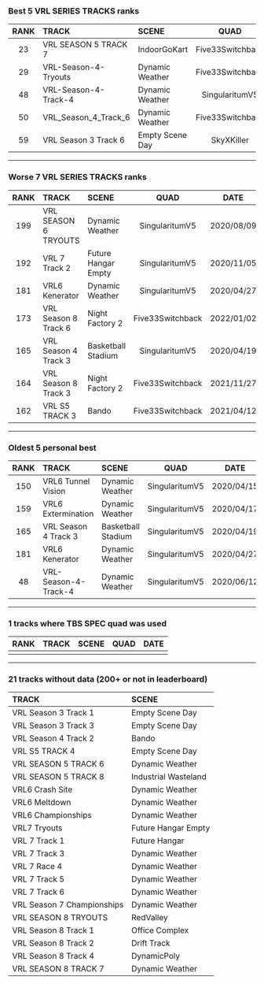 ### Best 5 VRL SERIES TRACKS ranks
|RANK|TRACK|SCENE|QUAD|DATE|
|:---:|:---|:---|:---:|:---:|
|23|VRL SEASON 5 TRACK 7|IndoorGoKart|Five33Switchback|2021/04/11|
|29|VRL-Season-4-Tryouts|Dynamic Weather|Five33Switchback|2021/04/05|
|48|VRL-Season-4-Track-4|Dynamic Weather|SingularitumV5|2020/06/12|
|50|VRL_Season_4_Track_6|Dynamic Weather|Five33Switchback|2021/04/05|
|59|VRL Season 3 Track 6|Empty Scene Day|SkyXKiller|2022/01/25|
---
### Worse 7 VRL SERIES TRACKS ranks
|RANK|TRACK|SCENE|QUAD|DATE|
|:---:|:---|:---|:---:|:---:|
|199|VRL SEASON 6 TRYOUTS|Dynamic Weather|SingularitumV5|2020/08/09|
|192|VRL 7 Track 2|Future Hangar Empty|SingularitumV5|2020/11/05|
|181|VRL6 Kenerator|Dynamic Weather|SingularitumV5|2020/04/27|
|173|VRL Season 8 Track 6|Night Factory 2|Five33Switchback|2022/01/02|
|165|VRL Season 4 Track 3|Basketball Stadium|SingularitumV5|2020/04/19|
|164|VRL Season 8 Track 3|Night Factory 2|Five33Switchback|2021/11/27|
|162|VRL S5 TRACK 3|Bando|Five33Switchback|2021/04/12|
---
### Oldest 5 personal best
|RANK|TRACK|SCENE|QUAD|DATE|
|:---:|:---|:---|:---:|:---:|
|150|VRL6 Tunnel Vision|Dynamic Weather|SingularitumV5|2020/04/15|
|159|VRL6 Extermination|Dynamic Weather|SingularitumV5|2020/04/17|
|165|VRL Season 4 Track 3|Basketball Stadium|SingularitumV5|2020/04/19|
|181|VRL6 Kenerator|Dynamic Weather|SingularitumV5|2020/04/27|
|48|VRL-Season-4-Track-4|Dynamic Weather|SingularitumV5|2020/06/12|
---
### 1 tracks where TBS SPEC quad was used
|RANK|TRACK|SCENE|QUAD|DATE|
|:---:|:---|:---|:---:|:---:|
||||||
---
### 21 tracks without data (200+ or not in leaderboard)
|TRACK|SCENE|
|:---|:---|
|VRL Season 3 Track 1|Empty Scene Day|
|VRL Season 3 Track 3|Empty Scene Day|
|VRL Season 4 Track 2|Bando|
|VRL S5 TRACK 4|Empty Scene Day|
|VRL SEASON 5 TRACK 6|Dynamic Weather|
|VRL SEASON 5 TRACK 8|Industrial Wasteland|
|VRL6 Crash Site|Dynamic Weather|
|VRL6 Meltdown|Dynamic Weather|
|VRL6 Championships|Dynamic Weather|
|VRL7 Tryouts|Future Hangar Empty|
|VRL 7 Track 1|Future Hangar|
|VRL 7 Track 3|Dynamic Weather|
|VRL 7 Race 4|Dynamic Weather|
|VRL 7 Track 5|Dynamic Weather|
|VRL 7 Track 6|Dynamic Weather|
|VRL Season 7 Championships|Dynamic Weather|
|VRL SEASON 8 TRYOUTS|RedValley|
|VRL Season 8 Track 1|Office Complex|
|VRL Season 8 Track 2|Drift Track|
|VRL Season 8 Track 4|DynamicPoly|
|VRL SEASON 8 TRACK 7|Dynamic Weather|
